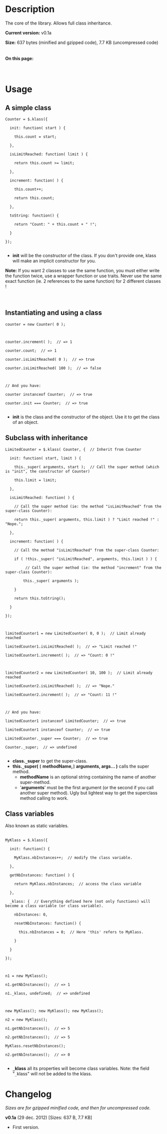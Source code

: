 # Description #

The core of the library. Allows full class inheritance.

**Current version:** v0.1a<br>

<b>Size:</b> 637 bytes (minified and gzipped code), 7.7 KB (uncompressed code)<br>
<br>
<br>
<b>On this page:</b>
<br>
<br>
<br>
<h1>Usage</h1>

<h2>A simple class</h2>

<pre><code>Counter = $.klass({<br>
  init: function( start ) {<br>
    this.count = start;<br>
  },<br>
  isLimitReached: function( limit ) {<br>
    return this.count &gt;= limit;<br>
  },<br>
  increment: function( ) {<br>
    this.count++;<br>
    return this.count;<br>
  },<br>
  toString: function() {<br>
    return "Count: " + this.count + " !";<br>
  }<br>
});<br>
</code></pre>

<ul><li><b>init</b> will be the constructor of the class. If you don't provide one, klass will make an implicit constructor for you.</li></ul>

<b>Note:</b> If you want 2 classes to use the same function, you must either write the function twice, use a wrapper function or use traits. Never use the same exact function (ie. 2 references to the same function) for 2 different classes !<br>
<br>
<br>
<h2>Instantiating and using a class</h2>

<pre><code>counter = new Counter( 0 );<br>
<br>
counter.increment( );  // =&gt; 1<br>
counter.count;  // =&gt; 1<br>
counter.isLimitReached( 0 );  // =&gt; true<br>
counter.isLimitReached( 100 );  // =&gt; false<br>
<br>
// And you have:<br>
counter instanceof Counter;  // =&gt; true<br>
counter.init === Counter;  // =&gt; true<br>
</code></pre>

<ul><li><b>init</b> is the class and the constructor of the object. Use it to get the class of an object.</li></ul>

<h2>Subclass with inheritance</h2>

<pre><code>LimitedCounter = $.klass( Counter, {  // Inherit from Counter<br>
  init: function( start, limit ) {<br>
    this._super( arguments, start );  // Call the super method (which is "init", the constructor of Counter)<br>
    this.limit = limit;<br>
  },<br>
  isLimitReached: function( ) {<br>
    // Call the super method (ie: the method "isLimitReached" from the super-class Counter):<br>
    return this._super( arguments, this.limit ) ? "Limit reached !" : "Nope.";<br>
  },<br>
  increment: function( ) {<br>
    // Call the method "isLimitReached" from the super-class Counter:<br>
    if ( !this._super( "isLimitReached", arguments, this.limit ) ) {<br>
    	 // Call the super method (ie: the method "increment" from the super-class Counter):<br>
    	this._super( arguments );<br>
    }<br>
    return this.toString();<br>
  }<br>
});<br>
<br>
limitedCounter1 = new LimitedCounter( 0, 0 );  // Limit already reached<br>
limitedCounter1.isLimitReached( );  // =&gt; "Limit reached !"<br>
limitedCounter1.increment( );  // =&gt; "Count: 0 !"<br>
<br>
limitedCounter2 = new LimitedCounter( 10, 100 );  // Limit already reached<br>
limitedCounter2.isLimitReached( );  // =&gt; "Nope."<br>
limitedCounter2.increment( );  // =&gt; "Count: 11 !"<br>
<br>
// And you have:<br>
limitedCounter1 instanceof LimitedCounter;  // =&gt; true<br>
limitedCounter1 instanceof Counter;  // =&gt; true<br>
LimitedCounter._super === Counter;  // =&gt; true<br>
Counter._super;  // =&gt; undefined<br>
</code></pre>

<ul><li><b>class.<code>_</code>super</b> to get the super-class.<br>
</li><li><b>this.<code>_</code>super( <code>[</code> methodName,<code>]</code> arguments, args... )</b> calls the super method.<br>
<ul><li><b>methodName</b> is an optional string containing the name of another super-method.<br>
</li><li>'<b>arguments</b>' must be the first argument (or the second if you call another super method). Ugly but lightest way to get the superclass method calling to work.</li></ul></li></ul>


<h2>Class variables</h2>

Also known as static variables.<br>
<br>
<pre><code>MyKlass = $.klass({<br>
  init: function() {<br>
    MyKlass.nbInstances++;  // modify the class variable.<br>
  },<br>
  getNbInstances: function( ) {<br>
    return MyKlass.nbInstances;  // access the class variable<br>
  },<br>
  _klass: {  // Everything defined here (not only functions) will become a class variable (or class variable).<br>
    nbInstances: 0,<br>
    resetNbInstances: function() {<br>
      this.nbInstances = 0;  // Here 'this' refers to MyKlass.<br>
    }<br>
  }<br>
});<br>
<br>
n1 = new MyKlass();<br>
n1.getNbInstances();  // =&gt; 1<br>
n1._klass, undefined;  // =&gt; undefined<br>
<br>
new MyKlass(); new MyKlass(); new MyKlass();<br>
n2 = new MyKlass();<br>
n1.getNbInstances();  // =&gt; 5<br>
n2.getNbInstances();  // =&gt; 5<br>
MyKlass.resetNbInstances();<br>
n2.getNbInstances();  // =&gt; 0<br>
</code></pre>

<ul><li><b><code>_</code>klass</b> all its properties will become class variables. Note: the field "<code>_</code>klass" will not be added to the klass.</li></ul>


<h1>Changelog</h1>

<i>Sizes are for gzipped minified code, and then for uncompressed code.</i>

<b>v0.1a</b> (29 dec. 2012) [Sizes: 637 B, 7.7 KB]<br>
<ul><li>First version.